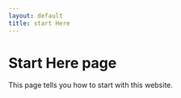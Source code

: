 ```yaml
---
layout: default
title: start Here
---
```

# Start Here page

This page tells you how to start with this website.

